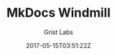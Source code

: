 ---
title: "MkDocs Windmill"
github: https://github.com/gristlabs/mkdocs-windmill
demo: https://gristlabs.github.io/mkdocs-windmill/
author: Grist Labs
ssg:
  - MkDocs
cms:
  - No Cms
date: 2017-05-15T03:51:22Z
github_branch: master
---